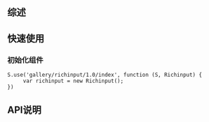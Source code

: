 ## 综述

## 快速使用

### 初始化组件

    S.use('gallery/richinput/1.0/index', function (S, Richinput) {
         var richinput = new Richinput();
    })

## API说明

